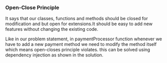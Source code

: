 ### Open-Close Principle
It says that our classes, functions and methods should be closed for modification and but open for extensions.It should be easy to add new features without changing the existing code.

Like in our problem statement, in paymentProcessor function whenever we have to add a new payment method we need to modify the method itself which means open-closes principle violates. this can be solved using dependency injection as shown in the solution.